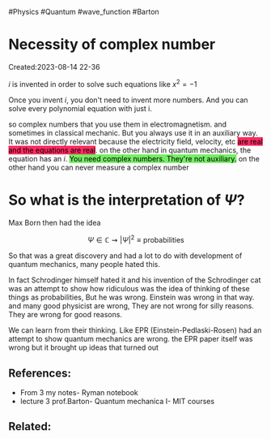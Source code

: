 #Physics #Quantum #wave_function #Barton 
# Necessity of complex number
Created:2023-08-14 22-36

$i$ is invented in order to solve such equations like $x^2 = -1$

Once you invent $i$, you don't need to invent more numbers. And you can solve every polynomial equation with just i.

so complex numbers that you use them in electromagnetism. and sometimes in classical mechanic. But you always use it in an auxiliary way. It was not directly relevant because the electricity field, velocity, etc <mark style="background: #FF2C61;">are real and the equations are real</mark>. on the other hand in quantum mechanics, the equation has an $i$. <mark style="background: #2BE611A6;">You need complex numbers. They're not auxiliary.</mark> on the other hand you can never measure a complex number

# So what is the interpretation of $\Psi$?

Max Born then had the idea

$$\Psi \in \mathbb{C} \rightsquigarrow |\Psi|^2 \equiv \mathrm{probabilities}$$ 

So that was a great discovery and had a lot to do with development of quantum mechanics, many people hated this.

In fact Schrodinger himself hated it and his invention of the
Schrodinger cat was an attempt to show how ridiculous was the idea of thinking of these things as probabilities, But he was wrong. Einstein was wrong in that way. and many good physicist are wrong, They are not wrong for silly reasons. They are wrong for good reasons.

We can learn from their thinking. Like EPR (Einstein-Pedlaski-Rosen) had an attempt to show quantum mechanics are wrong. the EPR paper itself was wrong but it brought up ideas that turned out



## References:
- From 3 my notes- Ryman notebook
- lecture 3 prof.Barton- Quantum mechanica I- MIT courses
## Related:



